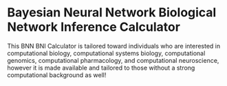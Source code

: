 # Bayesian Neural Network Biological Network Inference Calculator

This BNN BNI Calculator is tailored toward individuals who are interested in computational biology, computational systems biology, computational genomics, computational pharmacology, and computational neuroscience, however it is made available and tailored to those without a strong computational background as well!
